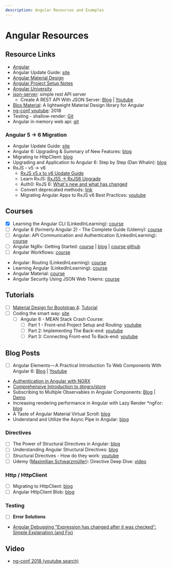 ```yaml
---
description: Angular Resources and Examples
---
```


# Angular Resources

## Resource Links

* [Angular](https://angular.io/)
* Angular Update Guide: [site](https://update.angular.io/)
* [Angular Material Design](https://material.angular.io/)
* [Angular Project Setup Notes](https://gist.github.com/kozigh01/769a0f1dcd5ff1af335a00d228b9075c)  
* [Angular University](https://angular-university.io/)
* [json-server](https://github.com/typicode/json-server): simple rest API server
  * Create A REST API With JSON Server: [Blog](https://medium.com/codingthesmartway-com-blog/create-a-rest-api-with-json-server-36da8680136d) \| [Youtube](https://www.youtube.com/watch?v=x3NAo8zqdmo)
* [Blox Material](https://blox.src.zone/material/guides): A lightweight Material Design library for Angular
* [ng-conf youtube](https://www.youtube.com/channel/UCm9iiIfgmVODUJxINecHQkA): 2018
* Testing - shallow-render: [Git](https://github.com/getsaf/shallow-render)
* Angular in memory web api: [git](https://github.com/angular/in-memory-web-api)

### Angular 5 -&gt; 6 Migration

* Angular Update Guide: [site](https://update.angular.io/)
* Angular 6: Upgrading & Summary of New Features: [blog](https://alligator.io/angular/angular-6/)
* Migrating to HttpClient: [blog](http://brianflove.com/2017/07/21/migrating-to-http-client/)
* Upgrading and Application to Angular 6: Step by Step \(Dan Whalin\): [blog](https://blog.codewithdan.com/2018/05/03/upgrading-an-application-to-angular-6-step-by-step/)
* RxJS - v5 -&gt; v6
  * ​[RxJS v5.x to v6 Update Guide](https://github.com/ReactiveX/rxjs/blob/master/docs_app/content/guide/v6/migration.md)​
  * Learn RxJS: [RxJS5 -&gt; RxJS6 Upgrade](https://www.learnrxjs.io/concepts/rxjs5-6.html)​
  * Auth0: RxJS 6: [What's new and what has changed](https://auth0.com/blog/whats-new-in-rxjs-6/)​
  * Convert deprecated methods: [link](https://github.com/ReactiveX/rxjs/blob/master/docs_app/content/guide/v6/migration.md#dep-methods)
  * Migrating Angular Apps to RxJS v6 Best Practices: [youtube](https://www.youtube-nocookie.com/embed/w35u1TIhxhc?rel=0&showinfo=1&enablejsapi=1&modestbranding=1)

## Courses

* [x] Learning the Angular CLI \(LinkedInLearning\): [course](https://www.linkedin.com/learning/learning-the-angular-cli-2)
* [ ] Angular 6 \(formerly Angular 2\) - The Complete Guide \(Udemy\): [course](https://www.udemy.com/the-complete-guide-to-angular-2)
* [ ] Angular: API Communication and Authentication \(LinkedInLearning\): [course](https://www.linkedin.com/learning/angular-api-communication-and-authentication)
* [ ] Angular NgRx: Getting Started: [course](https://app.pluralsight.com/library/courses/angular-ngrx-getting-started/table-of-contents) \| [blog](https://blogs.msmvps.com/deborahk/angular-ngrx-getting-started-problem-solver/) \| [course github](https://github.com/DeborahK/Angular-NgRx-GettingStarted)
* [ ] Angular Workflows: [course](https://www.linkedin.com/learning/angular-workflows)
* Angular: Routing \(LinkedInLearning\): [course](https://www.linkedin.com/learning/angular-routing/routing-modularization-and-lazy-loading)
* Learning Angular \(LinkedInLearning\): [course](https://www.linkedin.com/learning/learning-angular)
* Angular Material: [course](https://app.pluralsight.com/library/courses/angular-material/table-of-contents)
* Angular Security Using JSON Web Tokens: [course](https://app.pluralsight.com/library/courses/angular-security-json-web-tokens/table-of-contents)

## Tutorials

* [ ] [Material Design for Bootstrap 4](https://mdbootstrap.com/): [Tutorial](https://mdbootstrap.com/bootstrap-tutorial/)​
* [ ] Coding the smart way: [site](https://codingthesmartway.com/)
    * [ ] Angular 6 - MEAN Stack Crash Course:
        * [ ] Part 1 - Front-end Project Setup and Routing: [youtube](https://codingthesmartway.com/angular-6-mean-stack-crash-course-part-1-front-end-project-setup-and-routing/)
        * [ ] Part 2: Implementing The Back-end: [youtube](https://www.youtube.com/watch?v=a30flH_q5-A)
        * [ ] Part 3: Connecting Front-end To Back-end: [youtube](https://www.youtube.com/watch?v=HTqghYMRrtA)

## Blog Posts

* [ ] Angular Elements — A Practical Introduction To Web Components With Angular 6: [Blog](https://medium.com/codingthesmartway-com-blog/angular-elements-a-practical-introduction-to-web-components-with-angular-6-52c0b3076c2c) \| [Youtube](https://www.youtube.com/watch?time_continue=3&v=hb00ZR4sipw)
* [Authentication in Angular with NGRX](http://mherman.org/blog/2018/04/17/authentication-in-angular-with-ngrx/#.Wvl43Ygvy00)​
* [Comprehensive Introduction to @ngrx/store](https://gist.github.com/btroncone/a6e4347326749f938510)​
* Subscribing to Multiple Observables in Angular Components: [Blog](https://coryrylan.com/blog/subscribing-to-multiple-observables-in-angular-components) \| [Demo](https://stackblitz.com/edit/angular-d6stek)
* Increasing rendering performance in Angular with Lazy Render \*ngFor: [blog](https://medium.com/@vyakymenko/increasing-rendering-performance-in-angular-with-lazy-render-ngfor-ae8c5d16e194)
* A Taste of Angular Material Virtual Scroll: [blog](https://netbasal.com/a-taste-of-angular-material-virtual-scroll-f173c5c70a1)
* Understand and Utilize the Async Pipe in Angular: [blog](http://briantroncone.com/?p=623)

### Directives

* [ ] The Power of Structural Directives in Angular: [blog](https://netbasal.com/the-power-of-structural-directives-in-angular-bfe4d8c44fb1)
* [ ] Understanding Angular Structural Directives: [blog](https://netbasal.com/understanding-angular-structural-directives-659acd0f67e)
* [ ] Structural Directives - How do they work: [youtube](https://www.youtube.com/watch?v=rr1MIDY0FUg)
* [ ] Udemy \([Maximilian Schwarzmüller](https://www.udemy.com/user/maximilian-schwarzmuller/)\): Directive Deep Dive: [video](https://www.udemy.com/the-complete-guide-to-angular-2/learn/v4/t/lecture/6656162?start=0)

### Http / HttpClient

* [ ] Migrating to HttpClient: [blog](http://brianflove.com/2017/07/21/migrating-to-http-client/)
* [ ] Angular HttpClient Blob: [blog](http://brianflove.com/2017/11/02/angular-http-client-blob/)

### Testing

* [ ] **Error Solutions**
* [Angular Debugging "Expression has changed after it was checked": Simple Explanation \(and Fix\)](https://blog.angular-university.io/angular-debugging/)

## Video

* [ng-conf 2018 \(youtube search\)](https://www.youtube.com/results?search_query=ng+conf+2018)

